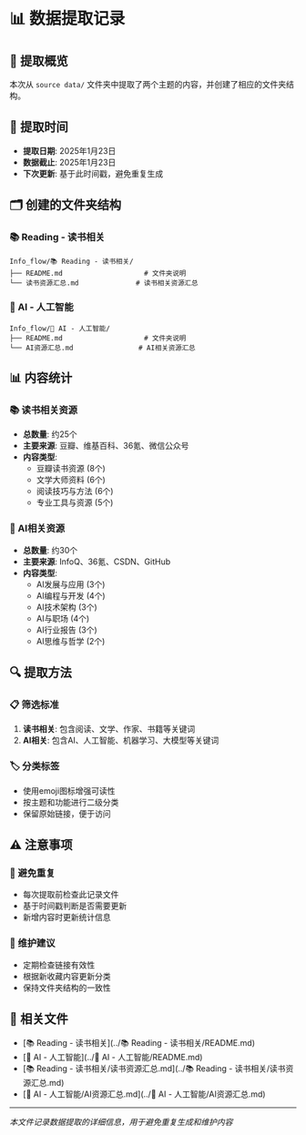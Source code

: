 # 📊 数据提取记录

## 🎯 提取概览
本次从 `source data/` 文件夹中提取了两个主题的内容，并创建了相应的文件夹结构。

## 📅 提取时间
- **提取日期**: 2025年1月23日
- **数据截止**: 2025年1月23日
- **下次更新**: 基于此时间戳，避免重复生成

## 🗂️ 创建的文件夹结构

### 📚 Reading - 读书相关
```
Info_flow/📚 Reading - 读书相关/
├── README.md                    # 文件夹说明
└── 读书资源汇总.md              # 读书相关资源汇总
```

### 🤖 AI - 人工智能
```
Info_flow/🤖 AI - 人工智能/
├── README.md                    # 文件夹说明
└── AI资源汇总.md                # AI相关资源汇总
```

## 📊 内容统计

### 📚 读书相关资源
- **总数量**: 约25个
- **主要来源**: 豆瓣、维基百科、36氪、微信公众号
- **内容类型**: 
  - 豆瓣读书资源 (8个)
  - 文学大师资料 (6个)
  - 阅读技巧与方法 (6个)
  - 专业工具与资源 (5个)

### 🤖 AI相关资源
- **总数量**: 约30个
- **主要来源**: InfoQ、36氪、CSDN、GitHub
- **内容类型**:
  - AI发展与应用 (3个)
  - AI编程与开发 (4个)
  - AI技术架构 (3个)
  - AI与职场 (4个)
  - AI行业报告 (3个)
  - AI思维与哲学 (2个)

## 🔍 提取方法

### 📋 筛选标准
1. **读书相关**: 包含阅读、文学、作家、书籍等关键词
2. **AI相关**: 包含AI、人工智能、机器学习、大模型等关键词

### 🏷️ 分类标签
- 使用emoji图标增强可读性
- 按主题和功能进行二级分类
- 保留原始链接，便于访问

## ⚠️ 注意事项

### 🔄 避免重复
- 每次提取前检查此记录文件
- 基于时间戳判断是否需要更新
- 新增内容时更新统计信息

### 📝 维护建议
- 定期检查链接有效性
- 根据新收藏内容更新分类
- 保持文件夹结构的一致性

## 🔗 相关文件

- [📚 Reading - 读书相关](../📚 Reading - 读书相关/README.md)
- [🤖 AI - 人工智能](../🤖 AI - 人工智能/README.md)
- [📚 Reading - 读书相关/读书资源汇总.md](../📚 Reading - 读书相关/读书资源汇总.md)
- [🤖 AI - 人工智能/AI资源汇总.md](../🤖 AI - 人工智能/AI资源汇总.md)

---
*本文件记录数据提取的详细信息，用于避免重复生成和维护内容*
